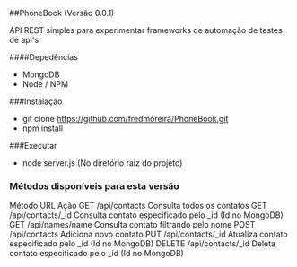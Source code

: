 ##PhoneBook (Versão 0.0.1)

API REST simples para experimentar frameworks de automação de testes de api's

####Depedências

* MongoDB
* Node / NPM

###Instalação
* git clone https://github.com/fredmoreira/PhoneBook.git
* npm install

###Executar

* node server.js (No diretório raiz do projeto)

### Métodos disponíveis para esta versão
Método  	       URL 								 Ação
GET 		/api/contacts 					Consulta todos os contatos
GET 		/api/contacts/_id          		Consulta contato especificado pelo _id (Id no MongoDB)
GET			/api/names/name                 Consulta contato filtrando pelo nome
POST 		/api/contacts 			    	Adiciona novo contato
PUT 		/api/contacts/_id		 	    Atualiza contato especificado pelo _id (Id no MongoDB)
DELETE 		/api/contacts/_id		 		Deleta contato especificado pelo _id (Id no MongoDB)